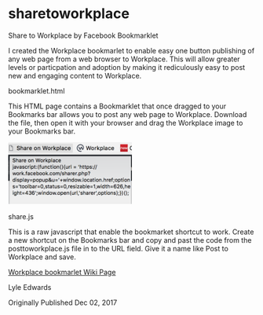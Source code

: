 # sharetoworkplace
Share to Workplace by Facebook Bookmarklet

I created the Workplace bookmarlet to enable easy one button publishing of any web page from a web browser to Workplace. This will allow greater levels or particpation and adoption by making it rediculously easy to post new and engaging content to Workplace.

bookmarklet.html

This HTML page contains a Bookmarklet that once dragged to your Bookmarks bar allows you to post any web page to Workplace. Download the file, then open it with your browser and drag the Workplace image to your Bookmarks bar.

<img src='https://github.com/lyletedwards/sharetoworkplace/blob/master/bookmarkletbar.png' height='50%' width='50%'>

share.js

This is a raw javascript that enable the bookmarket shortcut to work. Create a new shortcut on the Bookmarks bar and copy and past the code from the posttoworkplace.js file in to the URL field. Give it a name like Post to Workplace and save.

<a href='https://github.com/lyletedwards/sharetoworkplace/wiki'>Workplace bookmarlet Wiki Page</a>


Lyle Edwards 

Originally Published
Dec 02, 2017
